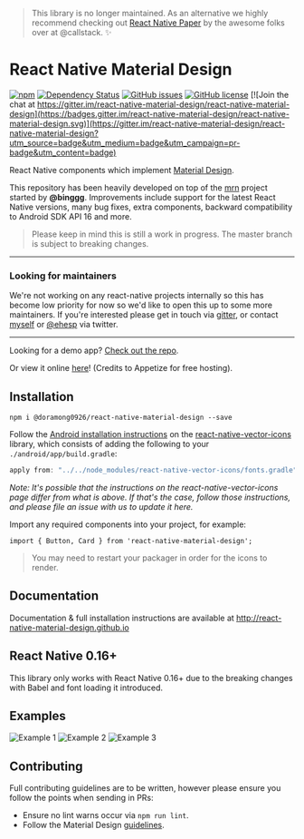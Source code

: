 > This library is no longer maintained. As an alternative we highly recommend checking out [React Native Paper](https://github.com/callstack/react-native-paper) by the awesome folks over at @callstack. ✨

# React Native Material Design

[![npm](https://img.shields.io/npm/v/react-native-material-design.svg)](https://www.npmjs.com/package/react-native-material-design)
[![Dependency Status](https://david-dm.org/react-native-material-design/react-native-material-design.svg)](https://david-dm.org/react-native-material-design/react-native-material-design.svg)
[![GitHub issues](https://img.shields.io/github/issues/react-native-material-design/react-native-material-design.svg)](https://github.com/react-native-material-design/react-native-material-design/issues)
[![GitHub license](https://img.shields.io/badge/license-MIT-blue.svg)](https://raw.githubusercontent.com/react-native-material-design/react-native-material-design/master/LICENSE)
[![Join the chat at https://gitter.im/react-native-material-design/react-native-material-design](https://badges.gitter.im/react-native-material-design/react-native-material-design.svg)](https://gitter.im/react-native-material-design/react-native-material-design?utm_source=badge&utm_medium=badge&utm_campaign=pr-badge&utm_content=badge)

React Native components which implement [Material Design](https://www.google.com/design/spec/material-design/introduction.html).

This repository has been heavily developed on top of the [mrn](https://github.com/binggg/mrn) project started by **@binggg**. Improvements include support for the latest React Native versions,
many bug fixes, extra components, backward compatibility to Android SDK API 16 and more.

> Please keep in mind this is still a work in progress. The master branch is subject to breaking changes.

---

### Looking for maintainers 
We're not working on any react-native projects internally so this has become low priority for now so we'd like to open this up to some more maintainers. If you're interested please get in touch via [gitter](https://gitter.im/react-native-material-design/react-native-material-design), or contact [myself](https://twitter.com/mikediarmid) or [@ehesp](https://twitter.com/elliothesp) via twitter.

---

Looking for a demo app? [Check out the repo](https://github.com/react-native-material-design/demo-app).

Or view it online [here](https://appetize.io/app/hyp1m20y515c16cj5yw2karcjg)! (Credits to Appetize for free hosting).

## Installation

```
npm i @doramong0926/react-native-material-design --save
```

Follow the [Android installation instructions](https://github.com/oblador/react-native-vector-icons#android) on the [react-native-vector-icons](https://github.com/oblador/react-native-vector-icons) library, which consists of adding the following to your `./android/app/build.gradle`:

```gradle
apply from: "../../node_modules/react-native-vector-icons/fonts.gradle"
```

_Note: It's possible that the instructions on the react-native-vector-icons page differ from what is above. If that's the case, follow those instructions, and please file an issue with us to update it here._

Import any required components into your project, for example:

```
import { Button, Card } from 'react-native-material-design';
```

> You may need to restart your packager in order for the icons to render.

## Documentation

Documentation & full installation instructions are available at http://react-native-material-design.github.io

## React Native 0.16+

This library only works with React Native 0.16+ due to the breaking changes with Babel and font loading it introduced.

## Examples

![Example 1](https://raw.githubusercontent.com/react-native-material-design/demo-app/master/resources/examples-1.jpg "Example 1")
![Example 2](https://raw.githubusercontent.com/react-native-material-design/demo-app/master/resources/examples-2.jpg "Example 2")
![Example 3](https://raw.githubusercontent.com/react-native-material-design/demo-app/master/resources/examples-3.jpg "Example 3")

## Contributing

Full contributing guidelines are to be written, however please ensure you follow the points when sending in PRs:

- Ensure no lint warns occur via `npm run lint`.
- Follow the Material Design [guidelines](https://www.google.com/design/spec/layout/metrics-keylines.html#metrics-keylines-baseline-grids).

